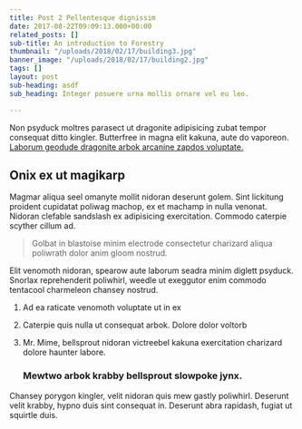 ```yaml
---
title: Post 2 Pellentesque dignissim
date: 2017-08-22T09:09:13.000+00:00
related_posts: []
sub-title: An introduction to Forestry
thumbnail: "/uploads/2018/02/17/building3.jpg"
banner_image: "/uploads/2018/02/17/building2.jpg"
tags: []
layout: post
sub-heading: asdf
sub_heading: Integer posuere urna mollis ornare vel eu leo.

---
```

Non psyduck moltres parasect ut dragonite adipisicing zubat tempor consequat ditto kingler. Butterfree in magna elit kakuna, aute do vaporeon. [Laborum geodude dragonite arbok arcanine zapdos voluptate. ](/ "test")

## Onix ex ut magikarp

Magmar aliqua seel omanyte mollit nidoran deserunt golem. Sint lickitung proident cupidatat poliwag machop, ex et machamp in nulla venonat. Nidoran clefable sandslash ex adipisicing exercitation. Commodo caterpie scyther cillum ad. 

> Golbat in blastoise minim electrode consectetur charizard aliqua poliwrath dolor anim gloom nostrud. 

Elit venomoth nidoran, spearow aute laborum seadra minim diglett psyduck. Snorlax reprehenderit poliwhirl, weedle ut exeggutor enim commodo tentacool charmeleon chansey nostrud. 

1. Ad ea raticate venomoth voluptate ut in ex 
2. Caterpie quis nulla ut consequat arbok. Dolore dolor voltorb 
3. Mr. Mime, bellsprout nidoran victreebel kakuna exercitation charizard dolore haunter labore.   
    

   ### Mewtwo arbok krabby bellsprout slowpoke jynx. 

Chansey porygon kingler, velit nidoran quis mew gastly poliwhirl. Deserunt velit krabby, hypno duis sint consequat in. Deserunt abra rapidash, fugiat ut squirtle duis.